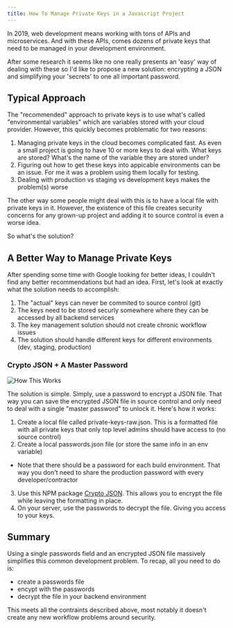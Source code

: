 ```yaml
---
title: How To Manage Private Keys in a Javascript Project
---
```


In 2019, web development means working with tons of APIs and microservices. And with these APIs, comes dozens of private keys that need to be managed in your development environment.

After some research it seems like no one really presents an 'easy' way of dealing with these so I'd like to propose a new solution: encrypting a JSON and simplifying your 'secrets' to one all important password.

## Typical Approach

The "recommended" approach to private keys is to use what's called "environmental variables" which are variables stored with your cloud provider. However, this quickly becomes problematic for two reasons:

1. Managing private keys in the cloud becomes complicated fast. As even a small project is going to have 10 or more keys to deal with. What keys are stored? What's the name of the variable they are stored under?
2. Figuring out how to get these keys into appicable environments can be an issue. For me it was a problem using them locally for testing.
3. Dealing with production vs staging vs development keys makes the problem(s) worse

The other way some people might deal with this is to have a local file with private keys in it. However, the existence of this file creates security concerns for any grown-up project and adding it to source control is even a worse idea.

So what's the solution?

## A Better Way to Manage Private Keys

After spending some time with Google looking for better ideas, I couldn't find any better recommendations but had an idea. First, let's look at exactly what the solution needs to accomplish:

1. The "actual" keys can never be commited to source control (git)
2. The keys need to be stored securly somewhere where they can be accessed by all backend services
3. The key management solution should not create chronic workflow issues
4. The solution should handle different keys for different environments (dev, staging, production)

### Crypto JSON + A Master Password

![How This Works](https://fiction-com.s3.us-west-1.amazonaws.com/5df93870982d4c002c6b4bc1.jpeg)

The solution is simple. Simply, use a password to encrypt a JSON file. That way you can save the encrypted JSON file in source control and only need to deal with a single "master password" to unlock it. Here's how it works:

1. Create a local file called private-keys-raw.json. This is a formatted file with all private keys that only top level admins should have access to (no source control)
2. Create a local passwords.json file (or store the same info in an env variable)

- Note that there should be a password for each build environment. That way you don't need to share the production password with every developer/contractor

3. Use this NPM package [Crypto JSON](https://www.npmjs.com/package/crypto-json). This allows you to encrypt the file while leaving the formatting in place.
4. On your server, use the passwords to decrypt the file. Giving you access to your keys.

## Summary

Using a single passwords field and an encrypted JSON file massively simplifies this common development problem. To recap, all you need to do is:

- create a passwords file
- encypt with the passwords
- decrypt the file in your backend environment

This meets all the contraints described above, most notably it doesn't create any new workflow problems around security.
